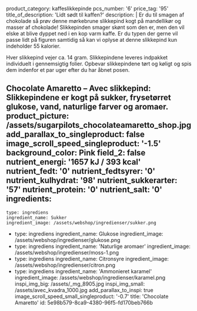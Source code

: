 product_category: kaffeslikkepinde
pcs_number: '6'
price_tag: '95'
title_of_description: 'Lidt sødt til kaffen?'
description: |
  Er du til smagen af chokolade så prøv denne mørkebrune slikkepind kogt på mandellikør og masser af chokolade! Slikkepinden smager skønt som den er, men den vil elske at blive dyppet ned i en kop varm kaffe. Er du typen der gerne vil passe lidt på figuren samtidig så kan vi oplyse at denne slikkepind kun indeholder 55 kalorier.
  
  Hver slikkepind vejer ca. 14 gram. Slikkepindene leveres indpakket individuelt i gennemsigtig folier. Opbevar slikkepindene tørt og køligt og spis dem indenfor et par uger efter du har åbnet posen.
  
  Chocolate Amaretto – Avec slikkepind: Slikkepindene er kogt på sukker, frysetørret glukose, vand, naturlige farver og aromaer.
product_picture: /assets/sugarpilots_chocolateamaretto_shop.jpg
add_parallax_to_singleproduct: false
image_scroll_speed_singleproduct: '-1.5'
background_color: Pink
field_2: false
nutrient_energi: '1657 kJ / 393 kcal'
nutrient_fedt: '0'
nutrient_fedtsyrer: '0'
nutrient_kulhydrat: '98'
nutrient_sukkerarter: '57'
nutrient_protein: '0'
nutrient_salt: '0'
ingredients:
  -
    type: ingrediens
    ingredient_name: Sukker
    ingredient_image: /assets/webshop/ingredienser/sukker.png
  -
    type: ingrediens
    ingredient_name: Glukose
    ingredient_image: /assets/webshop/ingredienser/glukose.png
  -
    type: ingrediens
    ingredient_name: 'Naturlige aromaer'
    ingredient_image: /assets/webshop/ingredienser/moss-1.png
  -
    type: ingrediens
    ingredient_name: Citronsyre
    ingredient_image: /assets/webshop/ingredienser/citron.png
  -
    type: ingrediens
    ingredient_name: 'Ammonieret karamel'
    ingredient_image: /assets/webshop/ingredienser/karamel.png
inspi_img_big: /assets/_mg_8905.jpg
inspi_img_small: /assets/avec_kvadra_1000.jpg
add_parallax_to_inspi: true
image_scroll_speed_small_singleproduct: '-0.7'
title: 'Chocolate Amaretto'
id: 5e98b579-8ca9-4380-96f5-fd170beb766b
